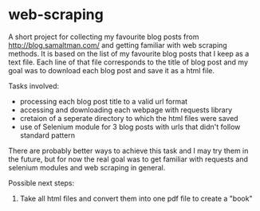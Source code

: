 # web-scraping

A short project for collecting my favourite blog posts from http://blog.samaltman.com/ and getting familiar with web scraping methods.
It is based on the list of my favourite blog posts that I keep as a text file. Each line of that file corresponds to the title of blog post and my goal was to download each blog post and save it as a html file.

Tasks involved:
* processing each blog post title to a valid url format
* accessing and downloading each webpage with requests library
* cretaion of a seperate directory to which the html files were saved
* use of Selenium module for 3 blog posts with urls that didn't follow standard pattern

There are probably better ways to achieve this task and I may try them in the future, but for now the real goal was to get familiar with requests and selenium modules and web scraping in general.

Possible next steps:
1. Take all html files and convert them into one pdf file to create a "book"
